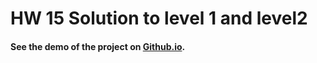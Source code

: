 # HW 15 Solution to level 1 and level2

#### See the demo of the project on [Github.io](https://krashilili.github.io/HW15-Mapping-web/).